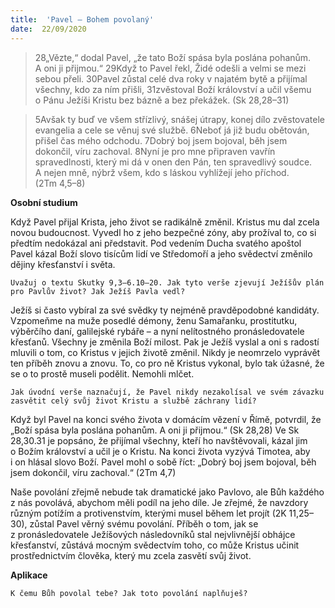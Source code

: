 ```yaml
---
title:  'Pavel – Bohem povolaný'
date:  22/09/2020
---
```


> <p></p>
> 28„Vězte,“ dodal Pavel, „že tato Boží spása byla poslána pohanům. A oni ji přijmou.“ 29Když to Pavel řekl, Židé odešli a velmi se mezi sebou přeli. 30Pavel zůstal celé dva roky v najatém bytě a přijímal všechny, kdo za ním přišli, 31zvěstoval Boží království a učil všemu o Pánu Ježíši Kristu bez bázně a bez překážek. (Sk 28,28–31)

> <p></p>
> 5Avšak ty buď ve všem střízlivý, snášej útrapy, konej dílo zvěstovatele evangelia a cele se věnuj své službě. 6Neboť já již budu obětován, přišel čas mého odchodu. 7Dobrý boj jsem bojoval, běh jsem dokončil, víru zachoval. 8Nyní je pro mne připraven vavřín spravedlnosti, který mi dá v onen den Pán, ten spravedlivý soudce. A nejen mně, nýbrž všem, kdo s láskou vyhlížejí jeho příchod. (2Tm 4,5–8)

**Osobní studium**

Když Pavel přijal Krista, jeho život se radikálně změnil. Kristus mu dal zcela novou budoucnost. Vyvedl ho z jeho bezpečné zóny, aby prožíval to, co si předtím nedokázal ani představit. Pod vedením Ducha svatého apoštol Pavel kázal Boží slovo tisícům lidí ve Středomoří a jeho svědectví změnilo dějiny křesťanství i světa.

`Uvažuj o textu Skutky 9,3–6.10–20. Jak tyto verše zjevují Ježíšův plán pro Pavlův život? Jak Ježíš Pavla vedl?`

Ježíš si často vybíral za své svědky ty nejméně pravděpodobné kandidáty. Vzpomeňme na muže posedlé démony, ženu Samařanku, prostitutku, výběrčího daní, galilejské rybáře – a nyní nelítostného pronásledovatele křesťanů. Všechny je změnila Boží milost. Pak je Ježíš vyslal a oni s radostí mluvili o tom, co Kristus v jejich životě změnil. Nikdy je neomrzelo vyprávět ten příběh znovu a znovu. To, co pro ně Kristus vykonal, bylo tak úžasné, že se o to prostě museli podělit. Nemohli mlčet.

`Jak úvodní verše naznačují, že Pavel nikdy nezakolísal ve svém závazku zasvětit celý svůj život Kristu a službě záchrany lidí?`

Když byl Pavel na konci svého života v domácím vězení v Římě, potvrdil, že „Boží spása byla poslána pohanům. A oni ji přijmou.“ (Sk 28,28) Ve Sk 28,30.31 je popsáno, že přijímal všechny, kteří ho navštěvovali, kázal jim o Božím království a učil je o Kristu. Na konci života vyzývá Timotea, aby i on hlásal slovo Boží. Pavel mohl o sobě říct: „Dobrý boj jsem bojoval, běh jsem dokončil, víru zachoval.“ (2Tm 4,7)

Naše povolání zřejmě nebude tak dramatické jako Pavlovo, ale Bůh každého z nás povolává, abychom měli podíl na jeho díle. Je zřejmé, že navzdory různým potížím a protivenstvím, kterými musel během let projít (2K 11,25–30), zůstal Pavel věrný svému povolání. Příběh o tom, jak se z pronásledovatele Ježíšových následovníků stal nejvlivnější obhájce křesťanství, zůstává mocným svědectvím toho, co může Kristus učinit prostřednictvím člověka, který mu zcela zasvětí svůj život.

**Aplikace**

`K čemu Bůh povolal tebe? Jak toto povolání naplňuješ?`
